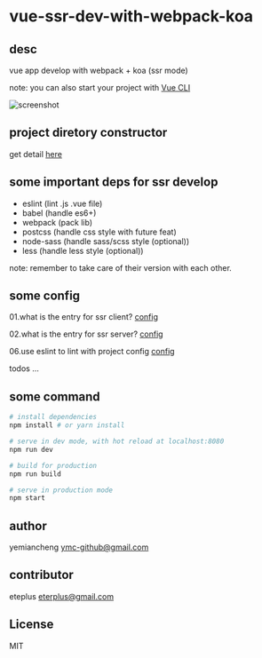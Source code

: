 # vue-ssr-dev-with-webpack-koa

## desc

vue app develop with webpack + koa (ssr mode)

note: you can also start your project with [Vue CLI](https://cli.vuejs.org/)

![screenshot](./public/static/img/screenshot.png)

## project diretory constructor

get detail [here](./note/dir-construtor.md)

## some important deps for ssr develop

- eslint (lint .js .vue file)
- babel (handle es6+)
- webpack (pack lib)
- postcss (handle css style with future feat)
- node-sass (handle sass/scss style (optional))
- less (handle less style (optional))

note: remember to take care of their version with each other.

## some config

01.what is the entry for ssr client? [config](./build/webpack.ssr-base.config.js#L24)

02.what is the entry for ssr server? [config](./build/webpack.ssr-server.config.js#L10)

06.use eslint to lint with project config [config](./build/config.js#L49-#L52)

todos ...

## some command

``` bash
# install dependencies
npm install # or yarn install

# serve in dev mode, with hot reload at localhost:8080
npm run dev

# build for production
npm run build

# serve in production mode
npm start
```

## author

yemiancheng <ymc-github@gmail.com>

## contributor

eteplus <eterplus@gmail.com>

## License
MIT
